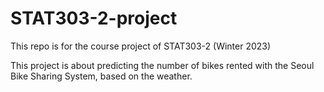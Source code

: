 # STAT303-2-project
This repo is for the course project of STAT303-2 (Winter 2023)

This project is about predicting the number of bikes rented with the Seoul Bike Sharing System, based on the weather.
